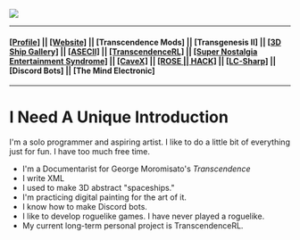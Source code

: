 ![](https://ineedauniqueusername.github.io/INeedAUniqueBanner.png)

____
#### <a href="https://github.com/INeedAUniqueUsername/">[Profile]</a> || <a href="https://ineedauniqueusername.github.io/">[Website]</a> || <a>[Transcendence Mods]</a> || <a>[Transgenesis II]</a> || <a href="https://ineedauniqueusername.github.io/gallery.html">[3D Ship Gallery]</a> || <a href="https://ineedauniqueusername.github.io/ASECII.html">[ASECII]</a> || <a href="https://ineedauniqueusername.github.io/TranscendenceRL.html">[TranscendenceRL]</a> || <a href="https://ineedauniqueusername.github.io/snes.html">[Super Nostalgia Entertainment Syndrome]</a> || <a href="http://arch.spongejr.com/cavex/CaveX.html">[CaveX]</a> || <a href="http://arch.spongejr.com/rosehack/index.html">[ROSE || HACK]</a> || <a href="lc-sharp.html">[LC-Sharp]</a> || <a>[Discord Bots]</a> || <a>[The Mind Electronic]</a>
____
# I Need A Unique Introduction
I'm a solo programmer and aspiring artist. I like to do a little bit of everything just for fun. I have too much free time.
- I'm a Documentarist for George Moromisato's *Transcendence*
- I write XML
- I used to make 3D abstract "spaceships."
- I'm practicing digital painting for the art of it.
- I know how to make Discord bots.
- I like to develop roguelike games. I have never played a roguelike.
- My current long-term personal project is TranscendenceRL.

<!--
**INeedAUniqueUsername/INeedAUniqueUsername** is a ✨ _special_ ✨ repository because its `README.md` (this file) appears on your GitHub profile.

Here are some ideas to get you started:

- 🔭 I’m currently working on ...
- 🌱 I’m currently learning ...
- 👯 I’m looking to collaborate on ...
- 🤔 I’m looking for help with ...
- 💬 Ask me about ...
- 📫 How to reach me: ...
- 😄 Pronouns: ...
- ⚡ Fun fact: ...
-->
